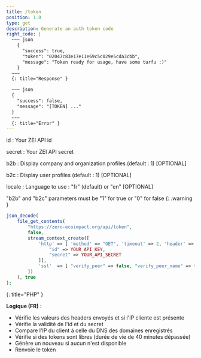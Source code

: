 ```yaml
---
title: /token
position: 1.0
type: get
description: Generate an auth token code
right_code: |
  ~~~ json
    {
      "success": true,
      "token": "02047c83e17e11e69c5c029e5cda3cbb",
      "message": "Token ready for usage, have some turfu :)"
    }
  ~~~
  {: title="Response" }

  ~~~ json
  {
    "success": false,
    "message": "[TOKEN] ..."
  }
  ~~~
  {: title="Error" }
---
```

id
: Your ZEI API id

secret
: Your ZEI API secret

b2b
: Display company and organization profiles (default : 1) [OPTIONAL]

b2c
: Display user profiles (default : 1) [OPTIONAL]

locale
: Language to use : "fr" (default) or "en"  [OPTIONAL]

"b2b" and "b2c" parameters must be "1" for true or "0" for false
{: .warning }

~~~ php
json_decode(
    file_get_contents(
        "https://zero-ecoimpact.org/api/token",
        false,
        stream_context_create([
            'http' => [ 'method' => "GET", 'timeout' => 2, 'header' => [
                "id" => YOUR_API_KEY,
                "secret" => YOUR_API_SECRET
            ]],
            'ssl'  => [ "verify_peer" => false, "verify_peer_name" => false ]
        ])
    ), true
);
~~~
{: title="PHP" }

**Logique (FR)** :

- Vérifie les valeurs des headers envoyés et si l'IP cliente est présente
- Vérifie la validité de l'id et du secret
- Compare l'IP du client à celle du DNS des domaines enregistrés
- Vérifie si des tokens sont libres (durée de vie de 40 minutes dépassée)
- Génère un nouveau si aucun n'est disponible
- Renvoie le token
